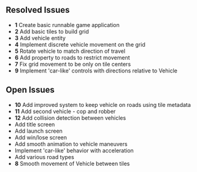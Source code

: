 ## Resolved Issues ##

- **1** Create basic runnable game application
- **2** Add basic tiles to build grid
- **3** Add vehicle entity
- **4** Implement discrete vehicle movement on the grid
- **5** Rotate vehicle to match direction of travel 
- **6** Add property to roads to restrict movement
- **7** Fix grid movement to be only on tile centers
- **9** Implement 'car-like' controls with directions relative to
  Vehicle

## Open Issues ##

- **10** Add improved system to keep vehicle on roads using tile
  metadata
- **11** Add second vehicle - cop and robber
- **12** Add collision detection between vehicles 
- Add title screen
- Add launch screen
- Add win/lose screen
- Add smooth animation to vehicle maneuvers
- Implement 'car-like' behavior with acceleration
- Add various road types
- **8** Smooth movement of Vehicle between tiles
